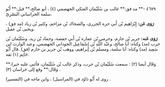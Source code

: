 ٤٦٧٩ -** مد فق:** غالب بن سُلَيْمان العتكي الجهضمي (٤) ، أبو صالح،** قيل:** أَبُو سلمة الخراساني البَصْرِيّ.

**رَوَى عَن:** إِبْرَاهِيم بْن أَبي حرة الجزري، والضحاك بْن مزاحم، وكثير بْن زياد (مد فق) ، ويحيى بْن عقيل.

**رَوَى عَنه:** جرير بْن حازم، وحرمي بْن عمارة بْن أَبي حفصة، وحماد بْن زيد، وسُلَيْمان بْن حرب (مد) وكناه: أبا صالح، وعَبْد اللَّهِ بْن إِسْمَاعِيل الجوداني الجهضمي، وعبد الوارث ابن سَعِيد (مد) وكناه: أبا سلمة، ومسلم بْن إبراهيم، ووهب بْن جرير بن حازم (فق) .قال أَبُو حَاتِم (١) ثقة.

وَقَال أيضا (٢) : سمعت سُلَيْمان بْن حرب، وذكر غالب بْن سُلَيْمان، فأثنى عليه خيرا،** وَقَال:** وقع إلى خراسان (٣) .

روى له أَبُو دَاوُد في (المراسيل) ، وابن ماجه في (التفسير) .